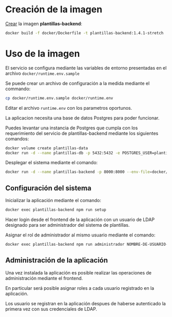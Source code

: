 # Creación de la imagen

[Crear](https://docs.docker.com/engine/reference/commandline/build) la imagen **plantillas-backend**:

```sh
docker build -f docker/Dockerfile -t plantillas-backend:1.4.1-stretch .
```

# Uso de la imagen

El servicio se configura mediante las variables de entorno presentadas en el archivo `docker/runtime.env.sample`

Se puede crear un archivo de configuración a la medida mediante el commando:

```sh
cp docker/runtime.env.sample docker/runtime.env
```

Editar el archivo `runtime.env` con los parametros oportunos.

La aplicacion necesita una base de datos Postgres para poder funcionar.

Puedes levantar una instancia de Postgres que cumpla con los requerimiento del servicio de plantillas-backend mediante los siguientes comandos:

```sh
docker volume create plantillas-data
docker run -d --name plantillas-db -p 5432:5432 -e POSTGRES_USER=plantillas -e POSTGRES_PASSWORD=plantillas -e POSTGRES_DB=plantillas -v plantillas-data:/var/lib/postgresql/data postgres:9.4-alpine
```

Desplegar el sistema mediante el comando:

```sh
docker run -d --name plantillas-backend -p 8000:8000 --env-file=docker/runtime.env plantillas-backend:1.4.1-stretch
```

## Configuración del sistema

Inicializar la aplicación mediante el comando:

```sh
docker exec plantillas-backend npm run setup
```

Hacer login desde el frontend de la aplicación con un usuario de LDAP designado para ser administrador del sistema de plantillas.

Asignar el rol de administrador al mismo usuario mediante el comando:

```sh
docker exec plantillas-backend npm run administrador NOMBRE-DE-USUARIO-ADMINISTRADOR
```

## Administración de la aplicación

Una vez instalada la aplicación es posible realizar las operaciones de administración mediante el frontend.

En particular será posible asignar roles a cada usuario registrado en la aplicación.

Los usuario se registran en la aplicación despues de haberse autenticado la primera vez con sus credenciales de LDAP.
